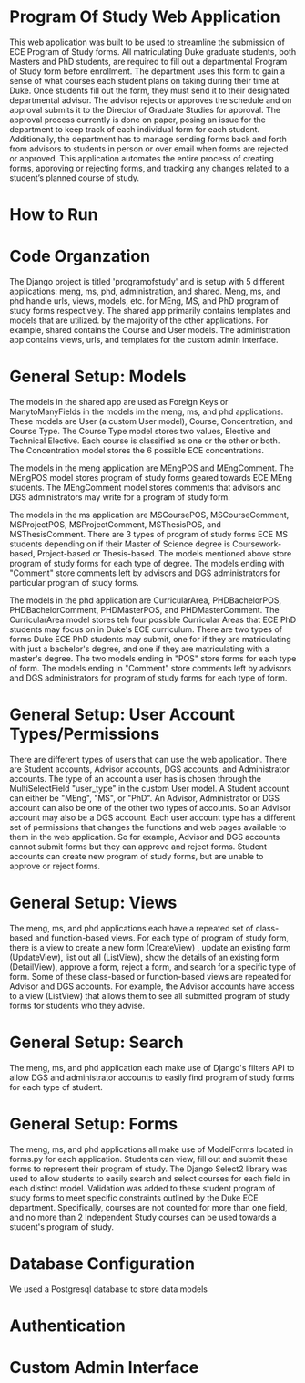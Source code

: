 # Program Of Study Web Application
This web application was built to be used to streamline the submission of ECE Program of Study forms. All matriculating Duke graduate students, both Masters and PhD students, are required to fill out a departmental Program of Study form before enrollment. The department uses this form to gain a sense of what courses each student plans on taking during their time at Duke. Once students fill out the form, they must send it to their designated departmental advisor. The advisor rejects or approves the schedule and on approval submits it to the Director of Graduate Studies for approval. The approval process currently is done on paper, posing an issue for the department to keep track of each individual form for each student. Additionally, the department has to manage sending forms back and forth from advisors to students in person or over email when forms are rejected or approved. This application automates the entire process of creating forms, approving or rejecting forms, and tracking any changes related to a student’s planned course of study.
# How to Run

# Code Organzation
The Django project is titled 'programofstudy' and is setup with 5 different applications: meng, ms, phd, administration, and shared. Meng, ms, and phd handle urls, views, models, etc. for MEng, MS, and PhD program of study forms respectively. The shared app primarily contains templates and models that are utilized. by the majority of the other applications. For example, shared contains the Course and User models. The administration app contains views, urls, and templates for the custom admin interface.

# General Setup: Models
The models in the shared app are used as Foreign Keys or ManytoManyFields in the models im the meng, ms, and phd applications. These models are User (a custom User model), Course, Concentration, and Course Type. The Course Type model stores two values, Elective and Technical Elective. Each course is classified as one or the other or both. The Concentration model stores the 6 possible ECE concentrations.

The models in the meng application are MEngPOS and MEngComment. The MEngPOS model stores program of study forms geared towards ECE MEng students. The MEngComment model stores comments that advisors and DGS administrators may write for a program of study form.

The models in the ms application are MSCoursePOS, MSCourseComment, MSProjectPOS, MSProjectComment, MSThesisPOS, and MSThesisComment. There are 3 types of program of study forms ECE MS students depending on if their Master of Science degree is Coursework-based, Project-based or Thesis-based. The models mentioned above store program of study forms for each type of degree. The models ending with "Comment" store comments left by advisors and DGS administrators for particular program of study forms.

The models in the phd application are CurricularArea, PHDBachelorPOS, PHDBachelorComment, PHDMasterPOS, and PHDMasterComment. The CurricularArea model stores teh four possible Curricular Areas that ECE PhD students may focus on in Duke's ECE curriculum. There are two types of forms Duke ECE PhD students may submit, one for if they are matriculating with just a bachelor's degree, and one if they are matriculating with a master's degree. The two models ending in "POS" store forms for each type of form. The models ending in "Comment" store comments left by advisors and DGS administrators for program of study forms for each type of form.

# General Setup: User Account Types/Permissions
There are different types of users that can use the web application. There are Student accounts, Advisor accounts, DGS accounts, and Administrator accounts. The type of an account a user has is chosen through the MultiSelectField "user_type" in the custom User model. A Student account can either be "MEng", "MS", or "PhD". An Advisor, Administrator or DGS account can also be one of the other two types of accounts. So an Advisor account may also be a DGS account. Each user account type has a different set of permissions that changes the functions and web pages available to them in the web application. So for example, Advisor and DGS accounts cannot submit forms but they can approve and reject forms. Student accounts can create new program of study forms, but are unable to approve or reject forms.

# General Setup: Views
The meng, ms, and phd applications each have a repeated set of class-based and function-based views. For each type of program of study form, there is a view to create a new form (CreateView) , update an existing form (UpdateView), list out all (ListView), show the details of an existing form (DetailView), approve a form, reject a form, and search for a specific type of form. Some of these class-based or function-based views are repeated for Advisor and DGS accounts. For example, the Advisor accounts have access to a view (ListView) that allows them to see all submitted program of study forms for students who they advise.

# General Setup: Search
The meng, ms, and phd application each make use of Django's filters API to allow DGS and administrator accounts to easily find program of study forms for each type of student.

# General Setup: Forms
The meng, ms, and phd applications all make use of ModelForms located in forms.py for each application. Students can view, fill out and submit these forms to represent their program of study. The Django Select2 library was used to allow students to easily search and select courses for each field in each distinct model. Validation was added to these student program of study forms to meet specific constraints outlined by the Duke ECE department. Specifically, courses are not counted for more than one field, and  no more than 2 Independent Study courses can be used towards a student's program of study.

# Database Configuration
We used a Postgresql database to store data models

# Authentication 

# Custom Admin Interface